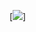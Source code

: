 




[![](https://github.com/pdonahue28/Cool-Bikes-Software-Assurance-CYBR8420-850/assets/76424137/ff74d980-c757-493d-a806-35fe08042e7c)]
